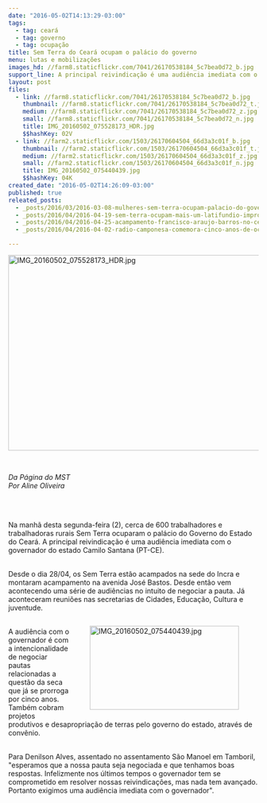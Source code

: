 ```yaml
---
date: "2016-05-02T14:13:29-03:00"
tags:
  - tag: ceará
  - tag: governo
  - tag: ocupação
title: Sem Terra do Ceará ocupam o palácio do governo
menu: lutas e mobilizações
images_hd: //farm8.staticflickr.com/7041/26170538184_5c7bea0d72_b.jpg
support_line: A principal reivindicação é uma audiência imediata com o governador do estado Camilo Santana (PT-CE).
layout: post
files:
  - link: //farm8.staticflickr.com/7041/26170538184_5c7bea0d72_b.jpg
    thumbnail: //farm8.staticflickr.com/7041/26170538184_5c7bea0d72_t.jpg
    medium: //farm8.staticflickr.com/7041/26170538184_5c7bea0d72_z.jpg
    small: //farm8.staticflickr.com/7041/26170538184_5c7bea0d72_n.jpg
    title: IMG_20160502_075528173_HDR.jpg
    $$hashKey: 02V
  - link: //farm2.staticflickr.com/1503/26170604504_66d3a3c01f_b.jpg
    thumbnail: //farm2.staticflickr.com/1503/26170604504_66d3a3c01f_t.jpg
    medium: //farm2.staticflickr.com/1503/26170604504_66d3a3c01f_z.jpg
    small: //farm2.staticflickr.com/1503/26170604504_66d3a3c01f_n.jpg
    title: IMG_20160502_075440439.jpg
    $$hashKey: 04K
created_date: "2016-05-02T14:26:09-03:00"
published: true
releated_posts:
  - _posts/2016/03/2016-03-08-mulheres-sem-terra-ocupam-palacio-do-governo-no-ceara.md
  - _posts/2016/04/2016-04-19-sem-terra-ocupam-mais-um-latifundio-improdutivo-no-ceara.md
  - _posts/2016/04/2016-04-25-acampamento-francisco-araujo-barros-no-ceara-completa-dois-anos-com-festa-e-promessa-de-luta.md
  - _posts/2016/04/2016-04-02-radio-camponesa-comemora-cinco-anos-de-ocupacao-do-latifundio-do-ar.md

---
```

<p><img alt="IMG_20160502_075528173_HDR.jpg" height="394" src="//farm8.staticflickr.com/7041/26170538184_5c7bea0d72_b.jpg" width="700" /></p>

<p>&nbsp;</p>

<p><em>Da P&aacute;gina do MST<br />
Por Aline Oliveira</em></p>

<p>&nbsp;</p>

<p><br />
Na manh&atilde; desta segunda-feira (2), cerca de 600 trabalhadores e trabalhadoras rurais Sem Terra ocuparam o pal&aacute;cio do Governo do Estado do Cear&aacute;. A principal reivindica&ccedil;&atilde;o &eacute; uma audi&ecirc;ncia imediata com o governador do estado Camilo Santana (PT-CE).</p>

<p><br />
Desde o dia 28/04, os Sem Terra est&atilde;o acampados na sede do Incra e montaram acampamento na avenida Jos&eacute; Bastos. Desde ent&atilde;o vem acontecendo uma s&eacute;rie de audi&ecirc;ncias no intuito de negociar a pauta. J&aacute; aconteceram reuni&otilde;es nas secretarias de Cidades, Educa&ccedil;&atilde;o, Cultura e juventude.</p>

<figure class="image" style="float:right"><img alt="IMG_20160502_075440439.jpg" height="169" src="//farm2.staticflickr.com/1503/26170604504_66d3a3c01f_b.jpg" width="300" />
<figcaption></figcaption>
</figure>

<p><br />
A audi&ecirc;ncia com o governador &eacute; com a intencionalidade de negociar pautas relacionadas a quest&atilde;o da seca que j&aacute; se prorroga por cinco anos. Tamb&eacute;m cobram projetos produtivos e desapropria&ccedil;&atilde;o de terras pelo governo do estado, atrav&eacute;s de conv&ecirc;nio.</p>

<p><br />
Para Denilson Alves, assentado no assentamento S&atilde;o Manoel em Tamboril, &quot;esperamos que a nossa pauta seja negociada e que tenhamos boas respostas. Infelizmente nos &uacute;ltimos tempos o governador tem se comprometido em resolver nossas reivindica&ccedil;&otilde;es, mas nada tem avan&ccedil;ado. Portanto exigimos uma audi&ecirc;ncia imediata com o governador&quot;.</p>
